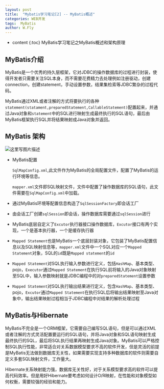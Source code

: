 ```yaml
---
layout: post
title:  "Mybatis学习笔记[2] -- MyBatis概述"
categories: WEB开发
tags:  MyBatis
author: W.Fly
---
```

* content
{:toc}
MyBatis学习笔记之MyBatis概述和架构原理




## MyBatis介绍

MyBatis是一个优秀的持久层框架，它对JDBC的操作数据库的过程进行封装，使得开发者只需要关注SQL本身，而不需要花费精力去处理例如注册驱动，创建connection，创建statement，手动设置参数，结果集检索等JDBC繁杂的过程代码。

MyBatis通过XML或者注解的方式将要执行的各种`statement(statament,preparedStatement,CallableStatement)`配置起来，并通过Java对象和`statement`中的SQL进行映射生成最终执行的SQL语句，最后由MyBatis框架执行SQL并将结果映射成Java对象并返回。

## MyBatis 架构

![这里写图片描述](https://github.com/wangfei910/wangfei910.github.io/raw/master/_pic/MyBatis.jpg)

- MyBatis配置

  `SqlMapConfig.xml`,此文件作为MyBatis的全局配置文件，配置了MyBatis的运行环境等信息。

  `mapper.xml`文件即SQL映射文件，文件中配置了操作数据库的SQL语句，此文件需要在`SqlMapConfig.xml`中加载。

- 通过MyBatis环境等配置信息构造了`SqlSessionFactory`即会话工厂

- 由会话工厂创建`sqlSession`即会话，操作数据库需要通过`sqlSession`进行

- MyBatis底层自定义了`Excutor`执行器接口操作数据库，`Excutor`接口有两个实现，一个是基本执行器，一个是缓存执行器

- `Mapped Statement`也是MyBatis一个底层封装对象，它包装了MyBatis配置信息以及SQL映射信息等，`mapper.xml`文件中一个SQL对应一个`Mapped Statement`对象，SQL的`id`既是`Mapped statement`的`id`

- `Mapped Statement`对SQL执行输入参数进行定义，包括`HashMap`、基本类型、pojo，`Executor`通过`Mapped Statement`在执行SQL前将输入的Java对象映射至SQL中，输入参数映射就是JDBC编程中的对`preparedStatement`设置参数

- `Mapped Statement`对SQL执行输出结果进行定义，包含`HashMap`、基本类型、pojo，`Excutor`通过`Mapped Statement`在执行SQL后将输出结果映射至Java对象中，输出结果映射过程相当于JDBC编程中对结果的解析处理过程

## MyBatis与Hibernate

MyBatis不完全是一个ORM框架，它需要自己编写SQL语句，但是可以通过XML或者注解的方式灵活配置要运行的SQL语句，并将Java对象和SQL语句映射生成最终执行的SQL，最后将SQL执行结果再映射生成Java对象。MyBatis可以严格控制SQL执行性能，非常适合对关系数据模型要求不高的软件开发，但是灵活的前提是MyBatis无法做到数据库无关性，如果需要实现支持多种数据库的软件则需要自定义多套SQL映射文件，工作量大。

Hibernate关系映射能力强，数据库无关性好，对于关系模型要求高的软件可以提高代码效率。但是用好Hibernate要考虑如何设计O/R映射，在性能和对象模型如何权衡，需要较强的经验和能力。



